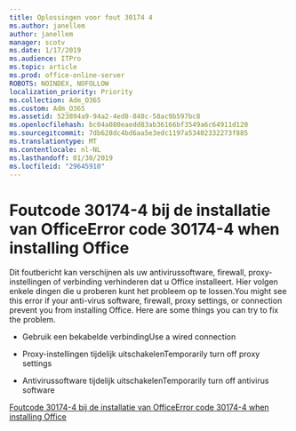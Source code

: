 ```yaml
---
title: Oplossingen voor fout 30174 4
ms.author: janellem
author: janellem
manager: scotv
ms.date: 1/17/2019
ms.audience: ITPro
ms.topic: article
ms.prod: office-online-server
ROBOTS: NOINDEX, NOFOLLOW
localization_priority: Priority
ms.collection: Adm_O365
ms.custom: Adm_O365
ms.assetid: 523894a9-94a2-4ed8-848c-58ac9b597bc8
ms.openlocfilehash: bc04a080eaedd83ab36166bf3549a6c64911d120
ms.sourcegitcommit: 7db628dc4bd6aa5e3edc1197a53402332273f885
ms.translationtype: MT
ms.contentlocale: nl-NL
ms.lasthandoff: 01/30/2019
ms.locfileid: "29645910"
---
```

# <a name="error-code-30174-4-when-installing-office"></a><span data-ttu-id="f6dad-102">Foutcode 30174-4 bij de installatie van Office</span><span class="sxs-lookup"><span data-stu-id="f6dad-102">Error code 30174-4 when installing Office</span></span>

<span data-ttu-id="f6dad-p101">Dit foutbericht kan verschijnen als uw antivirussoftware, firewall, proxy-instellingen of verbinding verhinderen dat u Office installeert. Hier volgen enkele dingen die u proberen kunt het probleem op te lossen.</span><span class="sxs-lookup"><span data-stu-id="f6dad-p101">You might see this error if your anti-virus software, firewall, proxy settings, or connection prevent you from installing Office. Here are some things you can try to fix the problem.</span></span>
  
- <span data-ttu-id="f6dad-105">Gebruik een bekabelde verbinding</span><span class="sxs-lookup"><span data-stu-id="f6dad-105">Use a wired connection</span></span>
    
- <span data-ttu-id="f6dad-106">Proxy-instellingen tijdelijk uitschakelen</span><span class="sxs-lookup"><span data-stu-id="f6dad-106">Temporarily turn off proxy settings</span></span>
    
- <span data-ttu-id="f6dad-107">Antivirussoftware tijdelijk uitschakelen</span><span class="sxs-lookup"><span data-stu-id="f6dad-107">Temporarily turn off antivirus software</span></span>
    
[<span data-ttu-id="f6dad-108">Foutcode 30174-4 bij de installatie van Office</span><span class="sxs-lookup"><span data-stu-id="f6dad-108">Error code 30174-4 when installing Office</span></span>](https://support.office.com/article/5d5551db-266f-47b3-93fc-d51c2e8f4c0b?wt.mc_id=Alchemy_ClientDIA)
  

